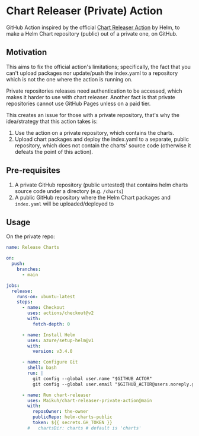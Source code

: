 # Chart Releaser (Private) Action

GitHub Action inspired by the official [Chart Releaser Action](https://github.com/helm/chart-releaser-action) by Helm, to make a Helm Chart repository (public) out of a private one, on GitHub.

## Motivation
This aims to fix the official action's limitations; specifically, the fact that you can't upload packages nor update/push the index.yaml to a repository which is not the one where the action is running on.

Private repositories releases need authentication to be accessed, which makes it harder to use with chart releaser. Another fact is that private repositories cannot use GitHub Pages unless on a paid tier.

This creates an issue for those with a private repository, that's why the idea/strategy that this action takes is:
1. Use the action on a private repository, which contains the charts.
2. Upload chart packages and deploy the index.yaml to a separate, public repository, which does not contain the charts' source code (otherwise it defeats the point of this action).

## Pre-requisites
1. A private GitHub repository (public untested) that contains helm charts source code under a directory (e.g. `/charts`)
2. A public GitHub repository where the Helm Chart packages and `index.yaml` will be uploaded/deployed to

## Usage

On the private repo:
```yaml
name: Release Charts

on:
  push:
    branches:
      - main

jobs:
  release:
    runs-on: ubuntu-latest
    steps:
      - name: Checkout
        uses: actions/checkout@v2
        with:
          fetch-depth: 0

      - name: Install Helm
        uses: azure/setup-helm@v1
        with:
          version: v3.4.0

      - name: Configure Git
        shell: bash
        run: |
          git config --global user.name "$GITHUB_ACTOR"
          git config --global user.email "$GITHUB_ACTOR@users.noreply.github.com"

      - name: Run chart-releaser
        uses: Maikuh/chart-releaser-private-action@main
        with:
          reposOwner: the-owner
          publicRepo: helm-charts-public
          token: ${{ secrets.GH_TOKEN }}
        #   chartsDir: charts # default is 'charts'
```

